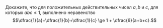 Докажите, что для положительных действительных чисел $a, b$ и $c$, 
для которых $abc \le 1$, выполнено неравенство
$$\dfrac{1}{a}+\dfrac{1}{b}+\dfrac{1}{c} \ge 1 + \dfrac{6}{a+b+c}.$$